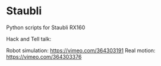 # Staubli
Python scripts for Staubli RX160

Hack and Tell talk: 

Robot simulation: https://vimeo.com/364303191
Real motion: https://vimeo.com/364303376
